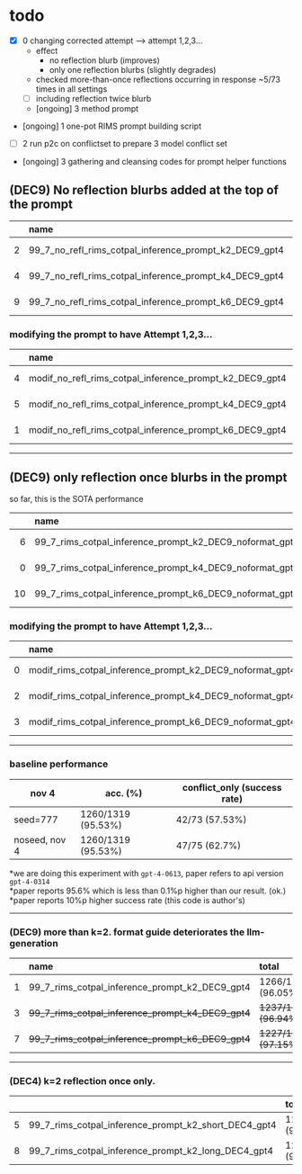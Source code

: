 # todo
- [x] 0 changing corrected attempt --> attempt 1,2,3...
    - effect
        - no reflection blurb (improves)
        - only one reflection blurbs (slightly degrades)
    - checked more-than-once reflections occurring in response ~5/73 times in all settings
    - [ ] including reflection twice blurb
    - [ongoing] 3 method prompt
- [ongoing] 1 one-pot RIMS prompt building script
- [ ] 2 run p2c on conflictset to prepare 3 model conflict set
- [ongoing] 3 gathering and cleansing codes for prompt helper functions  

## (DEC9) No reflection blurbs added at the top of the prompt
|    | name                                                    | total               | conflict_only   | reflect         | nonreflect      |   justfailed |
|---:|:--------------------------------------------------------|:--------------------|:----------------|:----------------|:----------------|-------------:|
|  2 | 99_7_no_refl_rims_cotpal_inference_prompt_k2_DEC9_gpt4  | 1264/1319 (95.83\%) | 46/73 (63.01\%) | 8/19 (42.11\%)  | 38/54 (70.37\%) |            0 |
|  4 | 99_7_no_refl_rims_cotpal_inference_prompt_k4_DEC9_gpt4  | 1265/1319 (95.91\%) | 47/73 (64.38\%) | 8/17 (47.06\%)  | 39/56 (69.64\%) |            0 |
|  9 | 99_7_no_refl_rims_cotpal_inference_prompt_k6_DEC9_gpt4  | 1260/1319 (95.53\%) | 42/73 (57.53\%) | 11/25 (44.00\%) | 31/48 (64.58\%) |            0 |

### modifying the prompt to have Attempt 1,2,3...
|    | name                                                     | total               | conflict_only   | reflect         | nonreflect      |   justfailed |
|---:|:---------------------------------------------------------|:--------------------|:----------------|:----------------|:----------------|-------------:|
|  4 | modif_no_refl_rims_cotpal_inference_prompt_k2_DEC9_gpt4  | 1268/1319 (96.13\%) | 50/73 (68.49\%) | 12/19 (63.16\%) | 38/54 (70.37\%) |            0 |
|  5 | modif_no_refl_rims_cotpal_inference_prompt_k4_DEC9_gpt4  | 1268/1319 (96.13\%) | 50/73 (68.49\%) | 13/19 (68.42\%) | 37/54 (68.52\%) |            0 |
|  1 | modif_no_refl_rims_cotpal_inference_prompt_k6_DEC9_gpt4  | 1265/1319 (95.91\%) | 47/73 (64.38\%) | 15/26 (57.69\%) | 32/47 (68.09\%) |            0 |


----

## (DEC9) only reflection once blurbs in the prompt
 so far, this is the SOTA performance 

|    | name                                                    | total               | conflict_only   | reflect         | nonreflect      |   justfailed |
|---:|:--------------------------------------------------------|:--------------------|:----------------|:----------------|:----------------|-------------:|
|  6 | 99_7_rims_cotpal_inference_prompt_k2_DEC9_noformat_gpt4 | **1270/1319 (96.29\%)** | 52/73 (71.23\%) | 19/30 (63.33\%) | 33/43 (76.74\%) |            0 |
|  0 | 99_7_rims_cotpal_inference_prompt_k4_DEC9_noformat_gpt4 | 1263/1319 (95.75\%) | 45/73 (61.64\%) | 6/15 (40.00\%)  | 39/58 (67.24\%) |            0 |
| 10 | 99_7_rims_cotpal_inference_prompt_k6_DEC9_noformat_gpt4 | 1265/1319 (95.91\%) | 47/73 (64.38\%) | 18/29 (62.07\%) | 29/44 (65.91\%) |            0 |

### modifying the prompt to have Attempt 1,2,3...
|    | name                                                     | total               | conflict_only   | reflect         | nonreflect      |   justfailed |
|---:|:---------------------------------------------------------|:--------------------|:----------------|:----------------|:----------------|-------------:|
|  0 | modif_rims_cotpal_inference_prompt_k2_DEC9_noformat_gpt4 | 1259/1319 (95.45\%) | 41/73 (56.16\%) | 16/36 (44.44\%) | 25/37 (67.57\%) |            0 |
|  2 | modif_rims_cotpal_inference_prompt_k4_DEC9_noformat_gpt4 | 1261/1319 (95.60\%) | 43/73 (58.90\%) | 11/21 (52.38\%) | 32/52 (61.54\%) |            0 |
|  3 | modif_rims_cotpal_inference_prompt_k6_DEC9_noformat_gpt4 | 1266/1319 (95.98\%) | 48/73 (65.75\%) | 15/26 (57.69\%) | 33/47 (70.21\%) |            0 |


----
### baseline performance 
|nov 4 | acc. (\%) | conflict_only (success rate) | 
|-|-|-|
|  seed=777 | 1260/1319 (95.53\%) | 42/73 (57.53\%) |
|  noseed, nov 4   | 1260/1319 (95.53\%) | 47/75 (62.7\%) | 

*we are doing this experiment with `gpt-4-0613`, paper refers to api version `gpt-4-0314`  
*paper reports 95.6\% which is less than 0.1\%p higher than our result. (ok.)
*paper reports 10\%p higher success rate (this code is author's)   

----

### (DEC9) more than k=2. format guide deteriorates the llm-generation

|    | name                                                    | total               | conflict_only   | reflect         | nonreflect      |   justfailed |
|---:|:--------------------------------------------------------|:--------------------|:----------------|:----------------|:----------------|-------------:|
|  1 | 99_7_rims_cotpal_inference_prompt_k2_DEC9_gpt4          | 1266/1318 (96.05\%) | 48/72 (66.67\%) | 11/23 (47.83\%) | 37/49 (75.51\%) |            1 |
|  3 | ~~99_7_rims_cotpal_inference_prompt_k4_DEC9_gpt4~~          | ~~1237/1276 (96.94\%)~~ | ~~19/30 (63.33\%)~~ | ~~6/10 (60.00\%)~~  | ~~13/20 (65.00\%)~~ |           43 |
|  7 | ~~99_7_rims_cotpal_inference_prompt_k6_DEC9_gpt4~~          | ~~1227/1263 (97.15\%)~~ | ~~9/17 (52.94\%)~~  | ~~4/7 (57.14\%)~~   | ~~5/10 (50.00\%)~~  |           56 |




----

### (DEC4) k=2 reflection once only. 

|    |                                                         | total               | conflict_only   | reflect         | nonreflect      |   justfailed |
|---:|:--------------------------------------------------------|:--------------------|:----------------|:----------------|:----------------|-------------:|
|  5 | 99_7_rims_cotpal_inference_prompt_k2_short_DEC4_gpt4    | 1261/1319 (95.60\%) | 43/73 (58.90\%) | 11/23 (47.83\%) | 32/50 (64.00\%) |            0 |
|  8 | 99_7_rims_cotpal_inference_prompt_k2_long_DEC4_gpt4     | 1264/1319 (95.83\%) | 46/73 (63.01\%) | 17/33 (51.52\%) | 29/40 (72.50\%) |            0 |



